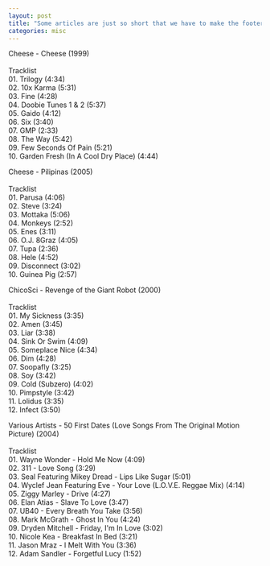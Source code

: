 ```yaml
---
layout: post
title: "Some articles are just so short that we have to make the footer stick"
categories: misc
---
```


<p>Cheese - Cheese (1999)<br><br>
Tracklist<br>
01. Trilogy (4:34)<br>
02. 10x Karma (5:31)<br>
03. Fine (4:28)<br>
04. Doobie Tunes 1 &amp; 2 (5:37)<br>
05. Gaido (4:12)<br>
06. Six (3:40)<br>
07. GMP (2:33)<br>
08. The Way (5:42)<br>
09. Few Seconds Of Pain (5:21)<br>
10. Garden Fresh (In A Cool Dry Place) (4:44)</p>

<p>Cheese - Pilipinas (2005)<br><br>
Tracklist<br>
01. Parusa (4:06)<br>
02. Steve (3:24)<br>
03. Mottaka (5:06)<br>
04. Monkeys (2:52)<br>
05. Enes (3:11)<br>
06. O.J. 8Graz (4:05)<br>
07. Tupa (2:36)<br>
08. Hele (4:52)<br>
09. Disconnect (3:02)<br>
10. Guinea Pig (2:57)</p>

<p>ChicoSci - Revenge of the Giant Robot (2000)<br><br>
Tracklist<br>
01. My Sickness (3:35)<br>
02. Amen (3:45)<br>
03. Liar (3:38)<br>
04. Sink Or Swim (4:09)<br>
05. Someplace Nice (4:34)<br>
06. Dim (4:28)<br>
07. Soopafly (3:25)<br>
08. Soy	(3:42)<br>
09. Cold (Subzero) (4:02)<br>
10. Pimpstyle (3:42)<br>
11. Lolidus (3:35)<br>
12. Infect (3:50)</p>

<p>Various Artists - 50 First Dates (Love Songs From The Original Motion Picture) (2004)<br><br>
Tracklist<br>
01. Wayne Wonder - Hold Me Now (4:09)<br>
02. 311 - Love Song (3:29)<br>
03. Seal Featuring Mikey Dread - Lips Like Sugar (5:01)<br>
04. Wyclef Jean Featuring Eve - Your Love (L.O.V.E. Reggae Mix) (4:14)<br>
05. Ziggy Marley - Drive (4:27)<br>
06. Elan Atias - Slave To Love (3:47)<br>
07. UB40 - Every Breath You Take (3:56)<br>
08. Mark McGrath - Ghost In You (4:24)<br>
09. Dryden Mitchell - Friday, I'm In Love (3:02)<br>
10. Nicole Kea - Breakfast In Bed (3:21)<br>
11. Jason Mraz - I Melt With You (3:36)<br>
12. Adam Sandler - Forgetful Lucy (1:52)</p>